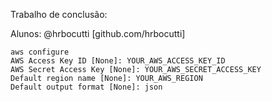 Trabalho de conclusão: 

Alunos: @hrbocutti [github.com/hrbocutti]

```shell
aws configure
AWS Access Key ID [None]: YOUR_AWS_ACCESS_KEY_ID
AWS Secret Access Key [None]: YOUR_AWS_SECRET_ACCESS_KEY
Default region name [None]: YOUR_AWS_REGION
Default output format [None]: json
```